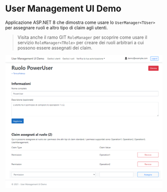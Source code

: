 # User Management UI Demo
Applicazione ASP.NET 8 che dimostra come usare lo `UserManager<TUser>` per assegnare ruoli e altro tipo di claim agli utenti.

> Visita anche il ramo GIT `RoleManager` per scoprire come usare il servizio `RoleManager<TRole>` per creare dei ruoli arbitrari a cui possono essere assegnati dei claim.

![image.png](image.png)
